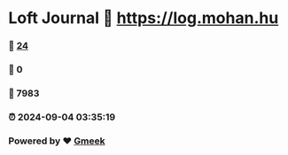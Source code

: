 # Loft Journal :link: https://log.mohan.hu 
### :page_facing_up: [24](https://log.mohan.hu/tag.html) 
### :speech_balloon: 0 
### :hibiscus: 7983 
### :alarm_clock: 2024-09-04 03:35:19 
### Powered by :heart: [Gmeek](https://github.com/Meekdai/Gmeek)

